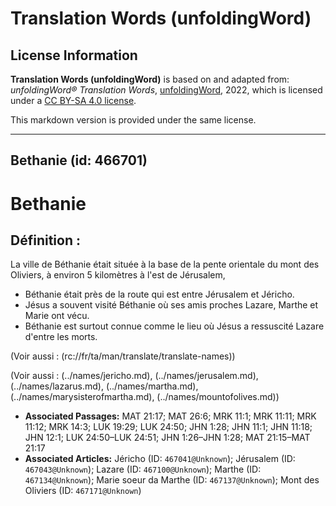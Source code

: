 # Translation Words (unfoldingWord)

## License Information

**Translation Words (unfoldingWord)** is based on and adapted from: _unfoldingWord® Translation Words_, [unfoldingWord](https://unfoldingword.org/utw), 2022, which is licensed under a [CC BY-SA 4.0 license](https://creativecommons.org/licenses/by-sa/4.0/legalcode.en).

This markdown version is provided under the same license.



--------------------------------

## Bethanie (id: 466701)

Bethanie
========

Définition :
------------

La ville de Béthanie était située à la base de la pente orientale du mont des Oliviers, à environ 5 kilomètres à l'est de Jérusalem,

* Béthanie était près de la route qui est entre Jérusalem et Jéricho.
* Jésus a souvent visité Béthanie où ses amis proches Lazare, Marthe et Marie ont vécu.
* Béthanie est surtout connue comme le lieu où Jésus a ressuscité Lazare d'entre les morts.

(Voir aussi : (rc://fr/ta/man/translate/translate\-names))

(Voir aussi : (../names/jericho.md), (../names/jerusalem.md), (../names/lazarus.md), (../names/martha.md), (../names/marysisterofmartha.md), (../names/mountofolives.md))

* **Associated Passages:** MAT 21:17; MAT 26:6; MRK 11:1; MRK 11:11; MRK 11:12; MRK 14:3; LUK 19:29; LUK 24:50; JHN 1:28; JHN 11:1; JHN 11:18; JHN 12:1; LUK 24:50–LUK 24:51; JHN 1:26–JHN 1:28; MAT 21:15–MAT 21:17
* **Associated Articles:** Jéricho (ID: `467041@Unknown`); Jérusalem (ID: `467043@Unknown`); Lazare (ID: `467100@Unknown`); Marthe (ID: `467134@Unknown`); Marie soeur da Marthe (ID: `467137@Unknown`); Mont des Oliviers (ID: `467171@Unknown`)

